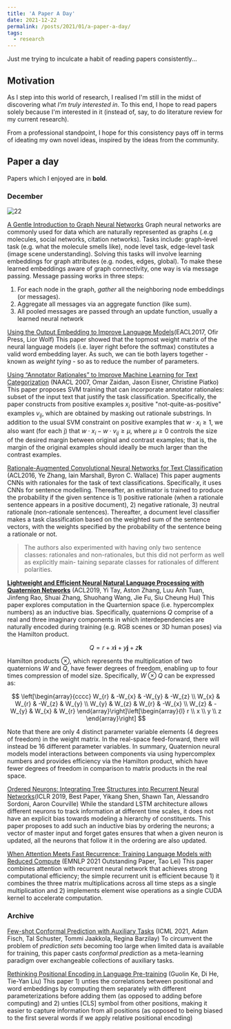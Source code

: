 ```yaml
---
title: 'A Paper A Day'
date: 2021-12-22
permalink: /posts/2021/01/a-paper-a-day/
tags:
  - research
---
```

Just me trying to inculcate a habit of reading papers consistently...

## Motivation
As I step into this world of research, I realised I'm still in the midst of discovering what *I'm truly interested in*. To this end, I hope to read papers solely because I'm interested in it (instead of, say, to do literature review for my current research).

From a professional standpoint, I hope for this consistency pays off in terms of ideating my own novel ideas, inspired by the ideas from the community.

<!-- 1. Love math, 2. like problem domain (e.g. NLP, CV) - very exciting to try learn solutions -->
<!-- Ethical/Environmental NLP? -->

## Paper a day
Papers which I enjoyed are in **bold**.

### December
<!-- 7/31 -->
![22](https://progress-bar.dev/22)

[A Gentle Introduction to Graph Neural Networks](https://distill.pub/2021/gnn-intro/) Graph neural networks are commonly used for data which are naturally represented as graphs (.e.g molecules, social networks, citation networks). Tasks include: graph-level task (e.g. what the molecule smells like), node level task, edge-level task (image scene understanding). Solving this tasks will involve learning embeddings for graph attributes (e.g. nodes, edges, global). To make these learned embeddings aware of graph connectivity, one way is via message passing. Message passing works in three steps:
1. For each node in the graph, *gather* all the neighboring node embeddings (or messages).
2. Aggregate all messages via an aggregate function (like sum).
3. All pooled messages are passed through an update function, usually a learned neural network


[Using the Output Embedding to Improve Language Models](https://aclanthology.org/E17-2025.pdf)(EACL2017, Ofir Press, Lior Wolf) This paper showed that the topmost weight matrix of the neural language models (i.e. layer right before the softmax) constitutes a valid word embedding layer. As such, we can tie both layers together - known as *weight tying* - so as to reduce the number of parameters.

[Using “Annotator Rationales” to Improve Machine Learning for Text Categorization](https://aclanthology.org/N07-1033/) (NAACL 2007, Omar Zaidan, Jason Eisner, Christine Piatko) This paper proposes SVM training that can incorporate annotator rationales: subset of the input text that justify the task classification. Specifically, the paper constructs from positive examples $x_i$ positive "not-quite-as-positive" examples $v_{ij}$, which are obtained by masking out rationale substrings. In addition to the usual SVM constraint on positive examples that $w \cdot x_i \geq 1$, we also want (for each j) that $w \cdot x_i - w \cdot v_{ij} \geq \mu$, where $\mu \geq 0$ controls the size of the desired margin between original and contrast examples; that is, the margin of the original examples should ideally be much larger than the contrast examples.

[Rationale-Augmented Convolutional Neural Networks for Text Classification](https://arxiv.org/pdf/1605.04469.pdf) (ACL2016, Ye Zhang, Iain Marshall, Byron C. Wallace) This paper augments CNNs with rationales for the task of text classifications. Specifically, it uses CNNs for sentence modelling. Thereafter, an estimator is trained to produce the probability if the given sentence is 1) positive rationale (when a rationale sentence appears in a positive document), 2) negative rationale, 3) neutral rationale (non-rationale sentences). Thereafter, a document level classifier makes a task classification based on the weighted sum of the sentence vectors, with the weights specified by the probability of the sentence being a rationale or not.

> The authors also experimented with having only two sentence classes: rationales and non-rationales, but this did not perform as well as explicitly main- taining separate classes for rationales of different polarities.

**[Lightweight and Efficient Neural Natural Language Processing with Quaternion Networks](https://arxiv.org/pdf/1906.04393.pdf)** (ACL2019, Yi Tay, Aston Zhang, Luu Anh Tuan, Jinfeng Rao, Shuai Zhang, Shuohang Wang, Jie Fu, Siu Cheung Hui) This paper explores computation in the Quarternion space (i.e. hypercomplex numbers) as an inductive bias. Specifically, quaternions $Q$ comprise of a real and three imaginary components in which interdependencies are naturally encoded during training (e.g. RGB scenes or 3D human poses) via the Hamilton product. 

$$ Q = r + x\mathbf{i} + y\mathbf{j} + z\mathbf{k} $$

Hamilton products $\otimes$, which represents the multiplication of two quaternions $W$ and $Q$, have fewer degrees of freedom, enabling up to four times compression of model size. Specifically, $W \otimes Q$ can be expressed as:

$$
\left[\begin{array}{cccc}
W_{r} & -W_{x} & -W_{y} & -W_{z} \\
W_{x} & W_{r} & -W_{z} & W_{y} \\
W_{y} & W_{z} & W_{r} & -W_{x} \\
W_{z} & -W_{y} & W_{x} & W_{r}
\end{array}\right]\left[\begin{array}{l}
r \\
x \\
y \\
z
\end{array}\right]
$$

Note that there are only 4 distinct parameter variable elements (4 degrees of freedom) in the weight matrix. In the real-space feed-forward, there will instead be 16 different parameter variables. In summary, Quaternion neural models model interactions between components via using hypercomplex numbers and provides efficiency via the Hamilton product, which have fewer degrees of freedom in comparison to matrix products in the real space.

<!--  -->
<!-- hypercomplex numbers - model interactions -->
<!-- hamilton product have lesser degrees of freedom -->

[Ordered Neurons: Integrating Tree Structures into Recurrent Neural Networks](https://arxiv.org/pdf/1810.09536.pdf)(ICLR 2019, Best Paper, Yikang Shen, Shawn Tan, Alessandro Sordoni, Aaron Courville) While the standard LSTM architecture allows different neurons to track information at different time scales, it does not have an explicit bias towards modeling a hierarchy of constituents. This paper proposes to add such an inductive bias by ordering the neurons; a vector of master input and forget gates ensures that when a given neuron is updated, all the neurons that follow it in the ordering are also updated. 

[When Attention Meets Fast Recurrence: Training Language Models with Reduced Compute](https://arxiv.org/abs/2102.12459) (EMNLP 2021 Outstanding Paper, Tao Lei) This paper combines attention with recurrent neural network that achieves strong computational efficiency; the simple recurrent unit is efficient because 1) it combines the three matrix multiplications across all time steps as a single multiplication and 2) implements element wise operations as a single CUDA kernel to accelerate computation.

### Archive
[Few-shot Conformal Prediction with Auxiliary Tasks](https://arxiv.org/abs/2102.08898) (ICML 2021, Adam Fisch, Tal Schuster, Tommi Jaakkola, Regina Barzilay) To circumvent the problem of *prediction sets* becoming too large when limited data is available for training, this paper casts *conformal prediction* as a meta-learning paradigm over exchangeable collections of auxiliary tasks.

[Rethinking Positional Encoding in Language Pre-training](https://openreview.net/pdf?id=09-528y2Fgf) (Guolin Ke, Di He, Tie-Yan Liu) This paper 1) unties the correlations between positional and word embeddings by computing them separately with different parameterizations before adding them (as opposed to adding before computing) and 2) unties [CLS] symbol from other positions, making it easier to capture information from all positions (as opposed to being biased to the first several words if we apply relative positional encoding)